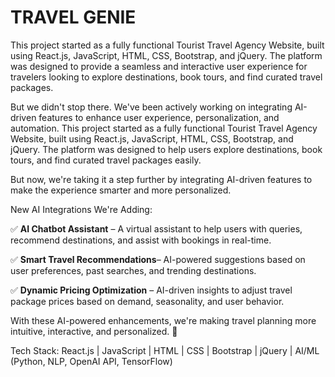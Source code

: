 # TRAVEL GENIE
This project started as a fully functional Tourist Travel Agency Website, built using React.js, JavaScript, HTML, CSS, Bootstrap, and jQuery. The platform was designed to provide a seamless and interactive user experience for travelers looking to explore destinations, book tours, and find curated travel packages.

But we didn't stop there. We've been actively working on integrating AI-driven features to enhance user experience, personalization, and automation.
This project started as a fully functional Tourist Travel Agency Website, built using React.js, JavaScript, HTML, CSS, Bootstrap, and jQuery. The platform was designed to help users explore destinations, book tours, and find curated travel packages easily.

But now, we're taking it a step further by integrating AI-driven features to make the experience smarter and more personalized.

New AI Integrations We're Adding:

✅ **AI Chatbot Assistant** – A virtual assistant to help users with queries, recommend destinations, and assist with bookings in real-time.

✅ **Smart Travel Recommendations**– AI-powered suggestions based on user preferences, past searches, and trending destinations.

✅ **Dynamic Pricing Optimization** – AI-driven insights to adjust travel package prices based on demand, seasonality, and user behavior.



With these AI-powered enhancements, we're making travel planning more intuitive, interactive, and personalized. 🚀

Tech Stack: React.js | JavaScript | HTML | CSS | Bootstrap | jQuery | AI/ML (Python, NLP, OpenAI API, TensorFlow)
